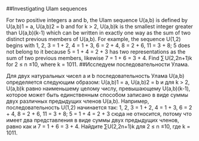##Investigating Ulam sequences

For two positive integers a and b, the Ulam sequence U(a,b) is defined by U(a,b)1 = a, U(a,b)2 = b and for k > 2,
U(a,b)k is the smallest integer greater than U(a,b)(k-1) which can be written in exactly one way as the sum of two distinct previous members of U(a,b).
For example, the sequence U(1,2) begins with
1, 2, 3 = 1 + 2, 4 = 1 + 3, 6 = 2 + 4, 8 = 2 + 6, 11 = 3 + 8;
5 does not belong to it because 5 = 1 + 4 = 2 + 3 has two representations as the sum of two previous members, likewise 7 = 1 + 6 = 3 + 4.
Find ∑ U(2,2n+1)k for 2 ≤ n ≤10, where k = 1011.
##Исследуем последовательности Улама.

Для двух натуральных чисел a и b последовательность Улама U(a,b) определяется следующим образом: U(a,b)1 = a, U(a,b)2 = b и для k > 2,
U(a,b)k равно наименьшему целому числу, превышающему U(a,b)(k-1), которое может быть единственным способом записано в виде суммы двух различных предыдущих членов U(a,b).
Например, последовательность U(1,2) начинается так:
1, 2, 3 = 1 + 2, 4 = 1 + 3, 6 = 2 + 4, 8 = 2 + 6, 11 = 3 + 8;
5 = 1 + 4 = 2 + 3 сюда не относится, потому что имеет два представления в виде суммы двух предыдущих членов, равно как и 7 = 1 + 6 = 3 + 4.
Найдите ∑U(2,2n+1)k для 2 ≤ n ≤10, где k = 1011.
